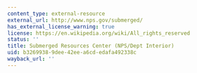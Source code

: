 ```yaml
---
content_type: external-resource
external_url: http://www.nps.gov/submerged/
has_external_license_warning: true
license: https://en.wikipedia.org/wiki/All_rights_reserved
status: ''
title: Submerged Resources Center (NPS/Dept Interior)
uid: b3269938-9dee-42ee-a6cd-edafa492338c
wayback_url: ''
---
```

